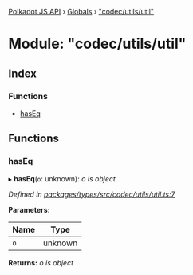 [Polkadot JS API](../README.md) › [Globals](../globals.md) › ["codec/utils/util"](_codec_utils_util_.md)

# Module: "codec/utils/util"

## Index

### Functions

* [hasEq](_codec_utils_util_.md#haseq)

## Functions

###  hasEq

▸ **hasEq**(`o`: unknown): *o is object*

*Defined in [packages/types/src/codec/utils/util.ts:7](https://github.com/polkadot-js/api/blob/f501994df8/packages/types/src/codec/utils/util.ts#L7)*

**Parameters:**

Name | Type |
------ | ------ |
`o` | unknown |

**Returns:** *o is object*
